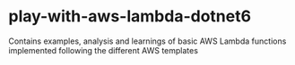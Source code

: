 # play-with-aws-lambda-dotnet6
Contains examples, analysis and learnings of basic AWS Lambda functions implemented following the different AWS templates
